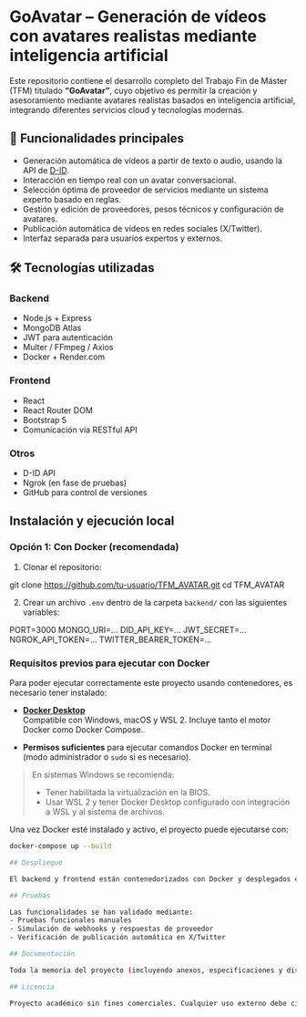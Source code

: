 # GoAvatar – Generación de vídeos con avatares realistas mediante inteligencia artificial

Este repositorio contiene el desarrollo completo del Trabajo Fin de Máster (TFM) titulado **“GoAvatar”**, cuyo objetivo es permitir la creación y asesoramiento mediante avatares realistas basados en inteligencia artificial, integrando diferentes servicios cloud y tecnologías modernas.

## 🚀 Funcionalidades principales

- Generación automática de vídeos a partir de texto o audio, usando la API de [D-ID](https://www.d-id.com/).
- Interacción en tiempo real con un avatar conversacional.
- Selección óptima de proveedor de servicios mediante un sistema experto basado en reglas.
- Gestión y edición de proveedores, pesos técnicos y configuración de avatares.
- Publicación automática de vídeos en redes sociales (X/Twitter).
- Interfaz separada para usuarios expertos y externos.

## 🛠️ Tecnologías utilizadas

### Backend
- Node.js + Express
- MongoDB Atlas
- JWT para autenticación
- Multer / FFmpeg / Axios
- Docker + Render.com

### Frontend
- React
- React Router DOM
- Bootstrap 5
- Comunicación vía RESTful API

### Otros
- D-ID API
- Ngrok (en fase de pruebas)
- GitHub para control de versiones

## Instalación y ejecución local

### Opción 1: Con Docker (recomendada)

1. Clonar el repositorio:

git clone https://github.com/tu-usuario/TFM_AVATAR.git
cd TFM_AVATAR

2. Crear un archivo `.env` dentro de la carpeta `backend/` con las siguientes variables:

PORT=3000
MONGO_URI=...
DID_API_KEY=...
JWT_SECRET=...
NGROK_API_TOKEN=...
TWITTER_BEARER_TOKEN=...

### Requisitos previos para ejecutar con Docker

Para poder ejecutar correctamente este proyecto usando contenedores, es necesario tener instalado:

- **[Docker Desktop](https://www.docker.com/products/docker-desktop/)**  
  Compatible con Windows, macOS y WSL 2. Incluye tanto el motor Docker como Docker Compose.

- **Permisos suficientes** para ejecutar comandos Docker en terminal (modo administrador o `sudo` si es necesario).

> En sistemas Windows se recomienda:
> - Tener habilitada la virtualización en la BIOS.
> - Usar WSL 2 y tener Docker Desktop configurado con integración a WSL y al sistema de archivos.

Una vez Docker esté instalado y activo, el proyecto puede ejecutarse con:

```bash
docker-compose up --build

## Despliegue

El backend y frontend están contenedorizados con Docker y desplegados en [Render.com](https://render.com). La base de datos se aloja en [MongoDB Atlas](https://cloud.mongodb.com/).

## Pruebas

Las funcionalidades se han validado mediante:
- Pruebas funcionales manuales
- Simulación de webhooks y respuestas de proveedor
- Verificación de publicación automática en X/Twitter

## Documentación

Toda la memoria del proyecto (incluyendo anexos, especificaciones y diseño) está disponible en la carpeta `/docs`.

## Licencia

Proyecto académico sin fines comerciales. Cualquier uso externo debe citar este repositorio y contactar con el autor.


